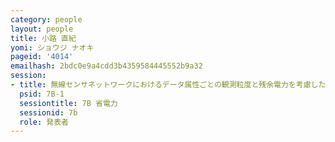 ```yaml
---
category: people
layout: people
title: 小路 直紀
yomi: ショウジ ナオキ
pageid: '4014'
emailhash: 2bdc0e9a4cdd3b4359584445552b9a32
session:
- title: 無線センサネットワークにおけるデータ属性ごとの観測粒度と残余電力を考慮したトポロジ構築について
  psid: 7B-1
  sessiontitle: 7B 省電力
  sessionid: 7b
  role: 発表者
---
```

